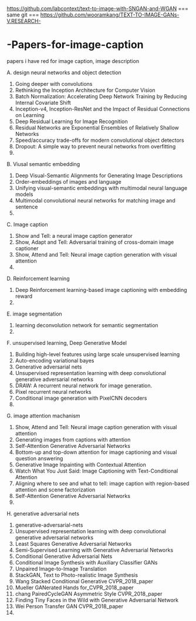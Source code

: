 https://github.com/labcontext/text-to-image-with-SNGAN-and-WGAN
=== same git === https://github.com/wooramkang/TEXT-TO-IMAGE-GANs-V.RESEARCH-

# -Papers-for-image-caption
papers i have red for image caption, image description

A. design neural networks and object detection

  1. Going deeper with convolutions
  2. Rethinking the Inception Architecture for Computer Vision
  3. Batch Normalization: Accelerating Deep Network Training by Reducing Internal Covariate Shift
  4. Inception-v4, Inception-ResNet and the Impact of Residual Connections on Learning
  5. Deep Residual Learning for Image Recognition
  6. Residual Networks are Exponential Ensembles of Relatively Shallow Networks
  7. Speed/accuracy trade-offs for modern convolutional object detectors
  8. Dropout: A simple way to prevent neural networks from overfitting
  9.
  
B. Viusal semantic embedding

  1. Deep Visual-Semantic Alignments for Generating Image Descriptions
  2. Order-embeddings of images and language
  3. Unifying visual-semantic embeddings with multimodal neural language models
  4. Multimodal convolutional neural networks for matching image and sentence
  5.
  
C. Image caption
  
  1. Show and Tell: a neural image caption generator
  2. Show, Adapt and Tell: Adversarial training of cross-domain image captioner
  3. Show, Attend and Tell: Neural image caption generation with visual attention
  4. 
  
D. Reinforcement learning

  1. Deep Reinforcement learning-based image captioning with embedding reward
  2.

E. image segmentation
  1. learning deconvolution network for semantic segmentation
  2.

F. unsupervised learning, Deep Generative Model
  1. Building high-level features using large scale unsupervised learning
  2. Auto-encoding variational bayes
  3. Generative adversarial nets
  4. Unsupervised representation learning with deep convolutional generative adversarial networks
  5. DRAW: A recurrent neural network for image generation.
  6. Pixel recurrent neural networks
  7. Conditional image generation with PixelCNN decoders
  8. 

G. image attention machanism
  1. Show, Attend and Tell: Neural image caption generation with visual attention
  2. Generating images from captions with attention
  3. Self-Attention Generative Adversarial Networks
  4. Bottom-up and top-down attention for image captioning and visual question answering
  5. Generative Image Inpainting with Contextual Attention
  6. Watch What You Just Said: Image Captioning with Text-Conditional Attention
  7. Aligning where to see and what to tell: image caption with region-based attention and scene factorization
  8. Self-Attention Generative Adversarial Networks
  9.
  
H. generative adversarial nets
  1. generative-adversarial-nets
  2. Unsupervised representation learning with deep convolutional generative adversarial networks
  3. Least Squares Generative Adversarial Networks
  4. Semi-Supervised Learning with Generative Adversarial Networks
  5. Conditional Generative Adversarial Nets
  6. Conditional Image Synthesis with Auxiliary Classifier GANs
  7. Unpaired Image-to-Image Translation
  8. StackGAN, Text to Photo-realistic Image Synthesis
  9. Wang Stacked Conditional Generative CVPR_2018_paper
  10. Mueller GANerated Hands for_CVPR_2018_paper
  11. chang PairedCycleGAN Asymmetric Style CVPR_2018_paper
  12. Finding Tiny Faces in the Wild with Generative Adversarial Network
  13. Wei Person Transfer GAN CVPR_2018_paper
  14. 
